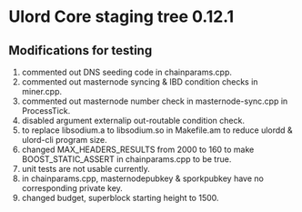Ulord Core staging tree 0.12.1
===============================

Modifications for testing
-----------------------------
1. commented out DNS seeding code in chainparams.cpp.
2. commented out masternode syncing & IBD condition checks in miner.cpp.
3. commented out masternode number check in masternode-sync.cpp in ProcessTick.
4. disabled argument externalip out-routable condition check.
5. to replace libsodium.a to libsodium.so in Makefile.am to reduce ulordd & ulord-cli program size.
6. changed MAX_HEADERS_RESULTS from 2000 to 160 to make BOOST_STATIC_ASSERT in chainparams.cpp to be true.
7. unit tests are not usable currently.
8. in chainparams.cpp, masternodepubkey & sporkpubkey have no corresponding private key.
9. changed budget, superblock starting height to 1500.
